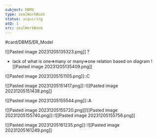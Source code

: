 ```yaml
---
subject: DBMS
type: zealWorkBook
status: acquiring
atQ: 1
src: zealWorkBook
---
```

#card/DBMS/ER_Model 

![[Pasted image 20231205135323.png]]
?
- lack of what is one=>many or many=>one relation based on diagram
![[Pasted image 20231205135409.png]] <!--SR:!2023-12-24,2,150-->

![[Pasted image 20231205151105.png]]::C <!--SR:!2024-01-02,11,190-->

![[Pasted image 20231205151417.png]]::![[Pasted image 20231205151438.png]] <!--SR:!2024-01-02,11,190-->

![[Pasted image 20231205155544.png]]::A <!--SR:!2023-12-26,4,170-->


![[Pasted image 20231205155720.png]]![[Pasted image 20231205155740.png]]::![[Pasted image 20231205155756.png]] <!--SR:!2024-01-07,16,198-->


![[Pasted image 20231205161235.png]]::![[Pasted image 20231205161249.png]] <!--SR:!2023-12-16,4,170-->

